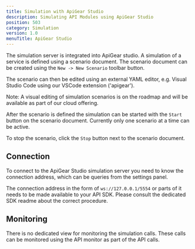 ```yaml
---
title: Simulation with ApiGear Studio
description: Simulating API Modules using ApiGear Studio
position: 503
category: Simulation
version: 1.0
menuTitle: ApiGear Studio
---
```


The simulation server is integrated into ApiGear studio. A simulation of a service is defined using a scenario document. The scenario document can be created using the `New -> New Scenario` toolbar button.

The scenario can then be edited using an external YAML editor, e.g. Visual Studio Code using our VSCode extension ('apigear').

Note: A visual editing of simulation scenarios is on the roadmap and will be available as part of our cloud offering.


After the scenario is defined the simulation can be started with the `Start` button on the scenario document. Currently only one scenario at a time can be active.

To stop the scenario, click the `Stop` button next to the scenario document.

## Connection

To connect to the ApiGear Studio simulation server you need to know the connection address, which can be queries from the settings panel.

The connection address in the form of `ws://127.0.0.1/5554` or parts of it needs to be made available to your API SDK. Please consult the dedicated SDK readme about the correct procedure.


## Monitoring

There is no dedicated view for monitoring the simulation calls. These calls can be monitored using the API monitor as part of the API calls.
